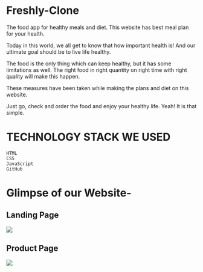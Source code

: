 # Freshly-Clone
The food app for healthy meals and diet. This website has best meal plan for your health.

Today in this world, we all get to know that how important health is! And our ultimate goal should be to live life healthy.

The food is the only thing which can keep healthy, but it has some limitations as well. The right food in right quantity on right time with right quality will make this happen.

These measures have been taken while making the plans and diet on this website.

Just go, check and order the food and enjoy your healthy life. Yeah! It is that simple.

# TECHNOLOGY STACK WE USED

    HTML
    CSS
    JavaScript
    GitHub


# Glimpse of our Website-
## Landing Page
<img src="https://drive.google.com/file/d/16N80DyMgpmocu40uH5n7mwI4uecylVBI/view?usp=sharing"></img>
## Product Page
<img src="https://drive.google.com/file/d/1iHZE1xaHH1_YJ2Qn6a9VpAB5ngRv7ImL/view?usp=sharing"></img>

